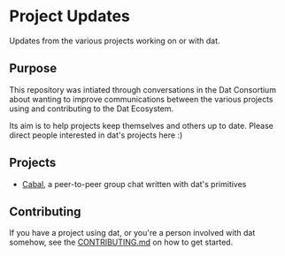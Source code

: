 # Project Updates
Updates from the various projects working on or with dat.

## Purpose
This repository was intiated through conversations in the Dat Consortium about wanting to improve communications between the various projects using and contributing to the Dat Ecosystem. 

Its aim is to help projects keep themselves and others up to date. Please direct people interested in dat's projects here :)

## Projects 
* [Cabal](cabal/README.md), a peer-to-peer group chat written with dat's primitives

## Contributing
If you have a project using dat, or you're a person involved with dat somehow, 
see the [CONTRIBUTING.md](CONTRIBUTING.md) on how to get started.
